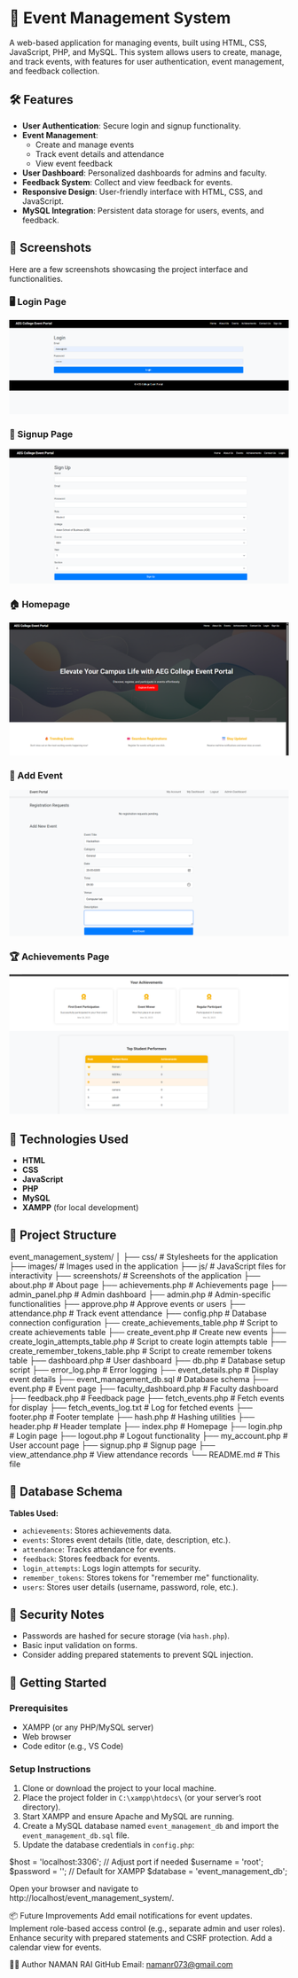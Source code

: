 # 📅 Event Management System

A web-based application for managing events, built using HTML, CSS, JavaScript, PHP, and MySQL. This system allows users to create, manage, and track events, with features for user authentication, event management, and feedback collection.

## 🛠️ Features

- **User Authentication**: Secure login and signup functionality.
- **Event Management**:
  - Create and manage events
  - Track event details and attendance
  - View event feedback
- **User Dashboard**: Personalized dashboards for admins and faculty.
- **Feedback System**: Collect and view feedback for events.
- **Responsive Design**: User-friendly interface with HTML, CSS, and JavaScript.
- **MySQL Integration**: Persistent data storage for users, events, and feedback.

## 📸 Screenshots

Here are a few screenshots showcasing the project interface and functionalities.

### 🖥️ Login Page
![Login Page](screenshots/login.png)

### 📝 Signup Page
![Signup Page](screenshots/signup.png)

### 🏠 Homepage
![Homepage](screenshots/home1.png)

### 📅 Add Event
![Add Event](screenshots/addevent.png)

### 🏆 Achievements Page
![Achievements](screenshots/achievementss.png)

## 🔧 Technologies Used

- **HTML**
- **CSS**
- **JavaScript**
- **PHP**
- **MySQL**
- **XAMPP** (for local development)

## 🧩 Project Structure
event_management_system/
│
├── css/                           # Stylesheets for the application
├── images/                        # Images used in the application
├── js/                            # JavaScript files for interactivity
├── screenshots/                   # Screenshots of the application
├── about.php                      # About page
├── achievements.php               # Achievements page
├── admin_panel.php                # Admin dashboard
├── admin.php                      # Admin-specific functionalities
├── approve.php                    # Approve events or users
├── attendance.php                 # Track event attendance
├── config.php                     # Database connection configuration
├── create_achievements_table.php  # Script to create achievements table
├── create_event.php               # Create new events
├── create_login_attempts_table.php  # Script to create login attempts table
├── create_remember_tokens_table.php  # Script to create remember tokens table
├── dashboard.php                  # User dashboard
├── db.php                         # Database setup script
├── error_log.php                  # Error logging
├── event_details.php              # Display event details
├── event_management_db.sql        # Database schema
├── event.php                      # Event page
├── faculty_dashboard.php          # Faculty dashboard
├── feedback.php                   # Feedback page
├── fetch_events.php               # Fetch events for display
├── fetch_events_log.txt           # Log for fetched events
├── footer.php                     # Footer template
├── hash.php                       # Hashing utilities
├── header.php                     # Header template
├── index.php                      # Homepage
├── login.php                      # Login page
├── logout.php                     # Logout functionality
├── my_account.php                 # User account page
├── signup.php                     # Signup page
├── view_attendance.php            # View attendance records
└── README.md                      # This file

## 💾 Database Schema

**Tables Used:**

- `achievements`: Stores achievements data.
- `events`: Stores event details (title, date, description, etc.).
- `attendance`: Tracks attendance for events.
- `feedback`: Stores feedback for events.
- `login_attempts`: Logs login attempts for security.
- `remember_tokens`: Stores tokens for "remember me" functionality.
- `users`: Stores user details (username, password, role, etc.).

## 🔐 Security Notes

- Passwords are hashed for secure storage (via `hash.php`).
- Basic input validation on forms.
- Consider adding prepared statements to prevent SQL injection.

## 🚀 Getting Started

### Prerequisites

- XAMPP (or any PHP/MySQL server)
- Web browser
- Code editor (e.g., VS Code)

### Setup Instructions

1. Clone or download the project to your local machine.
2. Place the project folder in `C:\xampp\htdocs\` (or your server’s root directory).
3. Start XAMPP and ensure Apache and MySQL are running.
4. Create a MySQL database named `event_management_db` and import the `event_management_db.sql` file.
5. Update the database credentials in `config.php`:

$host = 'localhost:3306'; // Adjust port if needed
$username = 'root';
$password = ''; // Default for XAMPP
$database = 'event_management_db';

Open your browser and navigate to http://localhost/event_management_system/.

📦 Future Improvements
Add email notifications for event updates.
Implement role-based access control (e.g., separate admin and user roles).
Enhance security with prepared statements and CSRF protection.
Add a calendar view for events.

🙋‍♂️ Author
NAMAN RAI
GitHub
Email: namanr073@gmail.com